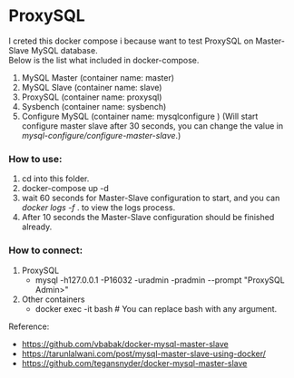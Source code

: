 # ProxySQL
I creted this docker compose i because want to test ProxySQL on Master-Slave MySQL database.  
Below is the list what included in docker-compose.
1. MySQL Master (container name: master)
2. MySQL Slave (container name: slave)
3. ProxySQL (container name: proxysql)
4. Sysbench (container name: sysbench)
5. Configure MySQL (container name: mysqlconfigure ) (Will start configure master slave after 30 seconds, you can change the value in *mysql-configure/configure-master-slave*.)  

### How to use:
1. cd into this folder.
2. docker-compose up -d
3. wait 60 seconds for Master-Slave configuration to start, and you can *docker logs -f <mysqlconfigure-container-id>*. to view the logs process.
4. After 10 seconds the Master-Slave configuration should be finished already.

### How to connect:
1. ProxySQL  
    * mysql -h127.0.0.1 -P16032 -uradmin -pradmin --prompt "ProxySQL Admin>"
2. Other containers
   * docker exec -it <container-name> bash # You can replace bash with any argument. 

Reference:  
  * https://github.com/vbabak/docker-mysql-master-slave
  * https://tarunlalwani.com/post/mysql-master-slave-using-docker/
  * https://github.com/tegansnyder/docker-mysql-master-slave
